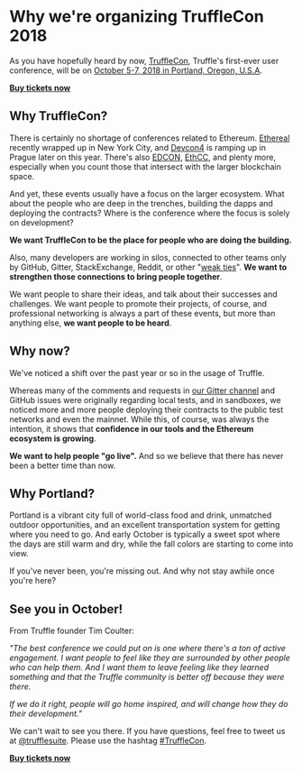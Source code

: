 # Why we're organizing TruffleCon 2018

As you have hopefully heard by now, [TruffleCon](http://truffleframework.com/trufflecon2018), Truffle's first-ever user conference, will be on [October 5-7, 2018 in Portland, Oregon, U.S.A](http://truffleframework.com/trufflecon2018).

**[Buy tickets now](https://trufflecon2018.eventbrite.com)**

## Why TruffleCon?

There is certainly no shortage of conferences related to Ethereum. [Ethereal](https://etherealsummit.com) recently wrapped up in New York City, and [Devcon4](https://devcon4.ethereum.org) is ramping up in Prague later on this year. There's also [EDCON](https://edcon.io), [EthCC](https://ethcc.io), and plenty more, especially when you count those that intersect with the larger blockchain space.

And yet, these events usually have a focus on the larger ecosystem. What about the people who are deep in the trenches, building the dapps and deploying the contracts? Where is the conference where the focus is solely on development?

**We want TruffleCon to be the place for people who are doing the building.**

Also, many developers are working in silos, connected to other teams only by GitHub, Gitter, StackExchange, Reddit, or other "[weak ties](https://en.wikipedia.org/wiki/Interpersonal_ties)". **We want to strengthen those connections to bring people together**.

We want people to share their ideas, and talk about their successes and challenges. We want people to promote their projects, of course, and professional networking is always a part of these events, but more than anything else, **we want people to be heard**.

## Why now?

We've noticed a shift over the past year or so in the usage of Truffle.

Whereas many of the comments and requests in [our Gitter channel](https://gitter.im/ConsenSys/truffle) and GitHub issues were originally regarding local tests, and in sandboxes, we noticed more and more people deploying their contracts to the public test networks and even the mainnet. While this, of course, was always the intention, it shows that **confidence in our tools and the Ethereum ecosystem is growing**.

**We want to help people "go live".** And so we believe that there has never been a better time than now.


## Why Portland?

Portland is a vibrant city full of world-class food and drink, unmatched outdoor opportunities, and an excellent transportation system for getting where you need to go. And early October is typically a sweet spot where the days are still warm and dry, while the fall colors are starting to come into view.

If you've never been, you're missing out. And why not stay awhile once you're here?


## See you in October!

From Truffle founder Tim Coulter:

_"The best conference we could put on is one where there's a ton of active engagement. I want people to feel like they are surrounded by other people who can help them. And I want them to leave feeling like they learned something and that the Truffle community is better off because they were there._

_If we do it right, people will go home inspired, and will change how they do their development."_

We can't wait to see you there. If you have questions, feel free to tweet us at [@trufflesuite](http://twitter.com/trufflesuite). Please use the hashtag [#TruffleCon](https://twitter.com/search?l=&q=%23TruffleCon&src=typd).

**[Buy tickets now](https://trufflecon2018.eventbrite.com)**